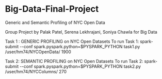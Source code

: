 # Big-Data-Final-Project
Generic and Semantic Profiling of NYC Open Data

Group Project by Palak Patel, Serena Lekhrajani, Soniya Chawla for Big Data

Task 1 : GENERIC PROFILING on NYC Open Datasets
To run Task 1: spark-submit --conf spark.pyspark.python=$PYSPARK_PYTHON task1.py /user/hm74/NYCOpenData/ 1900

Task 2: SEMANTIC PROFILING on NYC Open Datasets
To run Task 2: spark-submit --conf spark.pyspark.python=$PYSPARK_PYTHON task2.py /user/hm74/NYCColumns/ 270
